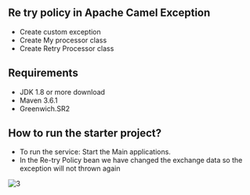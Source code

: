 ## Re try policy in Apache Camel Exception

- Create custom exception
- Create My processor class
- Create Retry Processor class


## Requirements
- JDK 1.8 or more download
- Maven 3.6.1 
- Greenwich.SR2

## How to run the starter project?
- To run the service: Start the Main applications.
- In the Re-try Policy bean we have changed the exchange data so the exception will not thrown again

![3](https://user-images.githubusercontent.com/85616604/172775789-92860cdb-a773-42a3-bb83-9e95febc3e79.png)
